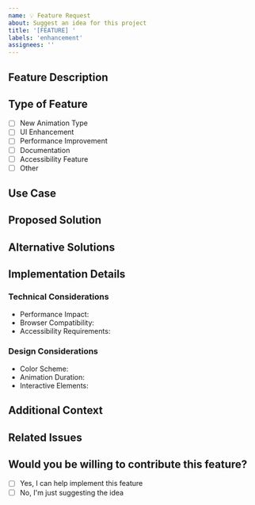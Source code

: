 ```yaml
---
name: 💡 Feature Request
about: Suggest an idea for this project
title: '[FEATURE] '
labels: 'enhancement'
assignees: ''
---
```


## Feature Description
<!-- A clear and concise description of what feature you'd like -->

## Type of Feature
<!-- Put an `x` in the boxes that apply -->
- [ ] New Animation Type
- [ ] UI Enhancement
- [ ] Performance Improvement
- [ ] Documentation
- [ ] Accessibility Feature
- [ ] Other

## Use Case
<!-- Describe the use case or problem you're trying to solve -->

## Proposed Solution
<!-- Describe the solution you'd like -->

## Alternative Solutions
<!-- Describe any alternative solutions or features you've considered -->

## Implementation Details
<!-- If you have specific ideas about implementation -->

### Technical Considerations
<!-- Any technical aspects to consider -->
- Performance Impact:
- Browser Compatibility:
- Accessibility Requirements:

### Design Considerations
<!-- If applicable -->
- Color Scheme:
- Animation Duration:
- Interactive Elements:

## Additional Context
<!-- Add any other context or screenshots about the feature request here -->

## Related Issues
<!-- Link to any related issues here -->

## Would you be willing to contribute this feature?
<!-- Let us know if you'd like to help implement this feature -->
- [ ] Yes, I can help implement this feature
- [ ] No, I'm just suggesting the idea
